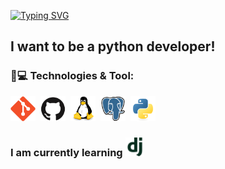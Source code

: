 [![Typing SVG](https://readme-typing-svg.demolab.com?font=Fira+Code&size=25&pause=1000&color=2D9136&background=42672C00&multiline=true&repeat=false&width=435&lines=%F0%9F%91%8BHey!+My+name+is+Nikolay.+)](https://git.io/typing-svg)
## I want to be a python developer!
### 🚀💻 Technologies & Tool:
<div>
  <img src="https://github.com/devicons/devicon/blob/master/icons/git/git-plain.svg" title="Git" alt="Git" width="40" height="40"/>&nbsp;
  <img src="https://github.com/devicons/devicon/blob/master/icons/github/github-original.svg" title="Spring" alt="Spring" width="40" height="40"/>&nbsp;
  <img src="https://github.com/devicons/devicon/blob/master/icons/linux/linux-original.svg" title="Linux" alt="Linux" width="40" height="40"/>&nbsp;
  <img src="https://github.com/devicons/devicon/blob/master/icons/postgresql/postgresql-original.svg" title="Postgres" alt="Postgres" width="40" height="40"/>&nbsp;
  <img src="https://github.com/devicons/devicon/blob/master/icons/python/python-original.svg" title="Python" alt="Python " width="40" height="40"/>&nbsp;
</div>


### I am currently learning <img src="https://github.com/devicons/devicon/blob/master/icons/django/django-plain.svg" title="Dj" alt="Dj" width="30" height="30"/>&nbsp;
